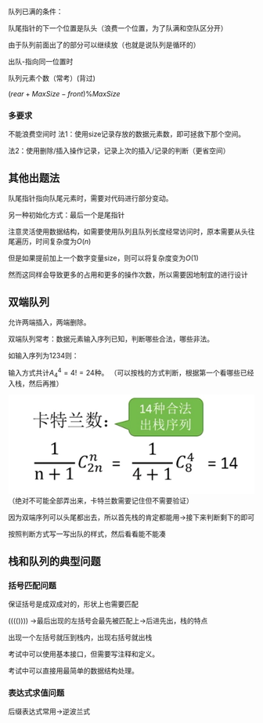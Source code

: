 队列已满的条件：

队尾指针的下一个位置是队头（浪费一个位置，为了队满和空队区分开）

由于队列前面出了的部分可以继续放（也就是说队列是循环的）

出队-指向同一位置时

队列元素个数（常考）(背过)

$(rear+MaxSize-front)\%MaxSize$

### 多要求
不能浪费空间时
法1：使用size记录存放的数据元素数，即可拯救下那个空间。

法2：使用删除/插入操作记录，记录上次的插入/记录的判断（更省空间）

## 其他出题法
队尾指针指向队尾元素时，需要对代码进行部分变动。

另一种初始化方式：最后一个是尾指针

注意灵活使用数据结构，如需要使用队列且队列长度经常访问时，原本需要从头往尾遍历，时间复杂度为$O(n)$

但是如果提前加上一个数字变量size，则可以将复杂度变为$O(1)$

然而这同样会导致更多的占用和更多的操作次数，所以需要因地制宜的进行设计

## 双端队列
允许两端插入，两端删除。

双端队列常考：数据元素输入序列已知，判断哪些合法，哪些非法。

如输入序列为1234则：

输入方式共计$A_{4}^4=4!=24$种。
（可以按栈的方式判断，根据第一个看哪些已经入栈，然后再推）

![](../../src/assets/img/Pasted%20image%2020220810113505.png)
（绝对不可能全部弄出来，卡特兰数需要记住但不需要验证）

因为双端序列可以头尾都出去，所以首先栈的肯定都能用->接下来判断剩下的即可

按照判断方式写一写出队的样式，然后看看能不能凑

## 栈和队列的典型问题
### 括号匹配问题
保证括号是成双成对的，形状上也需要匹配

(((()))) ->最后出现的左括号会最先被匹配上->后进先出，栈的特点   

出现一个左括号就压到栈内，出现右括号就出栈   

考试中可以使用基本接口，但需要写注释和定义。

考试中可以直接用最简单的数据结构处理。
### 表达式求值问题
后缀表达式常用->逆波兰式
